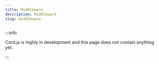 ```yaml
---
title: Middleware
description: Middleware
slug: middleware
---
```


:::info

Cord.js is highly in development and this
page does not contain anything yet.

:::
